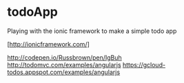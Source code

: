 # todoApp

Playing with the ionic framework to make a simple todo app

[http://ionicframework.com/]

http://codepen.io/Russbrown/pen/IgBuh
http://todomvc.com/examples/angularjs
https://gcloud-todos.appspot.com/examples/angularjs
